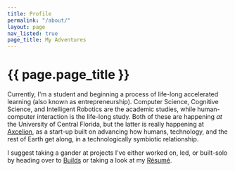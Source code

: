 ```yaml
---
title: Profile
permalink: "/about/"
layout: page
nav_listed: true
page_title: My Adventures
---
```


# {{ page.page_title }}

Currently, I'm a student and beginning a process of life-long accelerated learning (also known as entrepreneurship). Computer Science, Cognitive Science, and Intelligent Robotics are the academic studies, while human-computer interaction is the life-long study. Both of these are happening *at* the University of Central Florida, but the latter is really happening at [Axcelion](http://axcelion.com/), as a start-up built on advancing how humans, technology, and the rest of Earth get along, in a technologically symbiotic relationship.

I suggest taking a gander at projects I've either worked on, led, or built-solo by heading over to [Builds](/builds) or taking a look at my [Résumé]().
